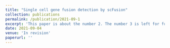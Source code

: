 ```yaml
---
title: "Single cell gene fusion detection by scFusion"
collection: publications
permalink: /publication/2021-09-1
excerpt: 'This paper is about the number 2. The number 3 is left for future work.'
date: 2021-09-04
venue: 'In revision'
paperurl: ''
---
```

